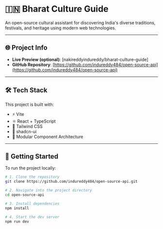 # 🇮🇳 Bharat Culture Guide

An open-source cultural assistant for discovering India's diverse traditions, festivals, and heritage using modern web technologies.

---

## 🌐 Project Info

- **Live Preview (optional)**: [nakireddyindureddy/bharat-culture-guide]
- **GitHub Repository**: [https://github.com/indureddy484/open-source-api](https://github.com/indureddy484/open-source-api)

---

## 🛠️ Tech Stack

This project is built with:

- ⚡ Vite
- ⚛️ React + TypeScript
- 🎨 Tailwind CSS
- 🧱 shadcn-ui
- 🧩 Modular Component Architecture

---

## 🚀 Getting Started

To run the project locally:

```bash
# 1. Clone the repository
git clone https://github.com/indureddy484/open-source-api.git

# 2. Navigate into the project directory
cd open-source-api

# 3. Install dependencies
npm install

# 4. Start the dev server
npm run dev
